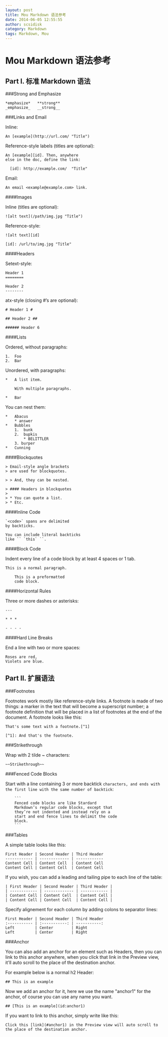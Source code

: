 ```yaml
---
layout: post
title: Mou Markdown 语法参考
date: 2014-06-05 12:55:55
author: scsidisk
category: Markdown
tags: Markdown, Mou
---
```


Mou Markdown 语法参考
====================

Part Ⅰ. 标准 Markdown 语法
-------------------------

###Strong and Emphasize

```
*emphasize*   **strong**
_emphasize_   __strong__
```

###Links and Email

Inline:

```
An [example](http://url.com/ "Title")
```

Reference-style labels (titles are optional):

```
An [example][id]. Then, anywhere
else in the doc, define the link:

  [id]: http://example.com/  "Title"
```

Email:

```
An email <example@example.com> link.
```

####Images

Inline (titles are optional):

```
![alt text](/path/img.jpg "Title")
```

Reference-style:

```
![alt text][id]

[id]: /url/to/img.jpg "Title"
```

####Headers

Setext-style:

```
Header 1
========

Header 2
--------
```

atx-style (closing #’s are optional):

```
# Header 1 #

## Header 2 ##

###### Header 6
```

####Lists

Ordered, without paragraphs:

```
1.  Foo
2.  Bar
```

Unordered, with paragraphs:

```
*   A list item.

    With multiple paragraphs.

*   Bar
```

You can nest them:

```
*   Abacus
    * answer
*   Bubbles
    1.  bunk
    2.  bupkis
        * BELITTLER
    3. burper
*   Cunning
```

####Blockquotes

```
> Email-style angle brackets
> are used for blockquotes.

> > And, they can be nested.

> #### Headers in blockquotes
>
> * You can quote a list.
> * Etc.
```

####Inline Code

```
`<code>` spans are delimited
by backticks.

You can include literal backticks
like `` `this` ``.
```

####Block Code

Indent every line of a code block by at least 4 spaces or 1 tab.

```
This is a normal paragraph.

    This is a preformatted
    code block.
```

####Horizontal Rules

Three or more dashes or asterisks:

```
---

* * *

- - - -
```

####Hard Line Breaks

End a line with two or more spaces:

```
Roses are red,
Violets are blue.
```

Part Ⅱ. 扩展语法
--------------------

###Footnotes

Footnotes work mostly like reference-style links. A footnote is made of two things: a marker in the text that will become a superscript number; a footnote definition that will be placed in a list of footnotes at the end of the document. A footnote looks like this:

```
That's some text with a footnote.[^1]

[^1]: And that's the footnote.
```

###Strikethrough

Wrap with 2 tilde ~ characters:

```
~~Strikethrough~~
```

###Fenced Code Blocks

Start with a line containing 3 or more backtick ` characters, and ends with the first line with the same number of backtick `:

```
    ```
	Fenced code blocks are like Stardard
	Markdown’s regular code blocks, except that
	they’re not indented and instead rely on a
	start and end fence lines to delimit the code
	block.
	```
```

###Tables

A simple table looks like this:

```
First Header | Second Header | Third Header
------------ | ------------- | ------------
Content Cell | Content Cell  | Content Cell
Content Cell | Content Cell  | Content Cell
```

If you wish, you can add a leading and tailing pipe to each line of the table:

```
| First Header | Second Header | Third Header |
| ------------ | ------------- | ------------ |
| Content Cell | Content Cell  | Content Cell |
| Content Cell | Content Cell  | Content Cell |
```

Specify alignement for each column by adding colons to separator lines:

```
First Header | Second Header | Third Header
:----------- | :-----------: | -----------:
Left         | Center        | Right
Left         | Center        | Right
```

###Anchor

You can also add an anchor for an element such as Headers, then you can link to this anchor anywhere, when you click that link in the Preview view, it'll auto scroll to the place of the destination anchor.

For example below is a normal h2 Header:

```
## This is an example
```

Now we add an anchor for it, here we use the name "anchor1" for the anchor, of course you can use any name you want.

```
## [This is an example](id:anchor1)
```

If you want to link to this anchor, simply write like this:

```
Click this [link](#anchor1) in the Preview view will auto scroll to the place of the destination anchor.
```